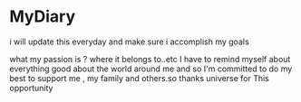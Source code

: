 # MyDiary
i will update this everyday and make sure i accomplish my goals

what my passion is ? where it belongs to..etc I have to remind myself about everything good about the world around me and so I'm committed to do my best to support me , my family and others.so thanks universe for This opportunity 